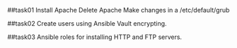 ##task01
Install Apache
Delete Apache
Make changes in a /etc/default/grub

##task02
Create users using Ansible Vault encrypting.

##task03
Ansible roles for installing HTTP and FTP servers.
